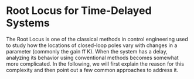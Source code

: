 # Root Locus for Time-Delayed Systems

The Root Locus is one of the classical methods in control engineering used to study how
the locations of closed-loop poles vary with changes in a parameter (commonly the gain
ff K). When the system has a delay, analyzing its behavior using conventional methods
becomes somewhat more complicated. In the following, we will first explain the reason
for this complexity and then point out a few common approaches to address it.
